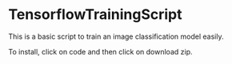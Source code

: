 # TensorflowTrainingScript

This is a basic script to train an image classification model easily.

To install, click on code and then click on download zip.

